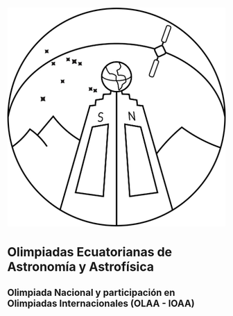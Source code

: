 ![OEAA logo](./images/nwlg.png)

# Olimpiadas Ecuatorianas de Astronomía y Astrofísica

## Olimpiada Nacional y participación en Olimpiadas Internacionales (OLAA - IOAA)
